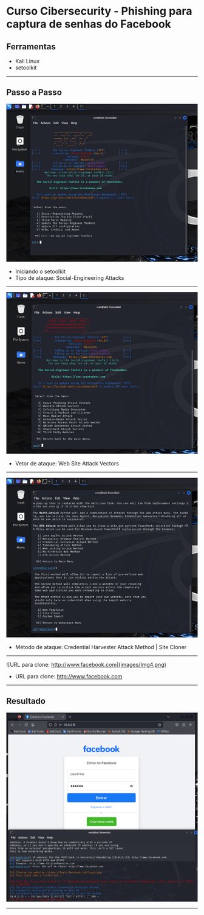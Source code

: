 # Curso Cibersecurity - Phishing para captura de senhas do Facebook

## Ferramentas
- Kali Linux
- setoolkit
___

## Passo a Passo
![Iniciando o setoolkit](images/Img1.png)
- Iniciando o setoolkit
- Tipo de ataque: Social-Engineering Attacks
___


![Web Site Attack Vectors](images/Img2.png)
- Vetor de ataque: Web Site Attack Vectors
___


![Site Cloner](images/Img3.png)
- Método de ataque: Credential Harvester Attack Method | Site Cloner
___


![URL para clone: http://www.facebook.com](images/Img4.png)
- URL para clone: http://www.facebook.com
___

## Resultado

![Resultado](images/ImgFinal.png)

___
